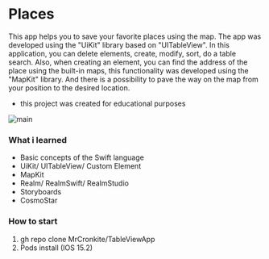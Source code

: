 

# Places

This app helps you to save your favorite places using the map.
The app was developed using the "UiKit" library based on "UITableView". In this application, you can delete elements, 
create, modify, sort, do a table search. Alsо, when creating an element, you can find the address of the place using the 
built-in maps, this functionality was developed using the "MapKit" library. And there is a possibility to pave the way on 
the map from your position to the desired location.
- this project was created for educational purposes


![main](https://user-images.githubusercontent.com/25368260/181844401-7abbed7d-87a7-47cf-b1b3-2dc7470a4666.png)


### What i learned

- Basic concepts of the Swift language
- UiKit/ UITableView/ Custom Element
- MapKit
- Realm/ RealmSwift/ RealmStudio 
- Storyboards
- CosmoStar


### How to start 

1. gh repo clone MrCronkite/TableViewApp
1. Pods install (IOS 15.2)

